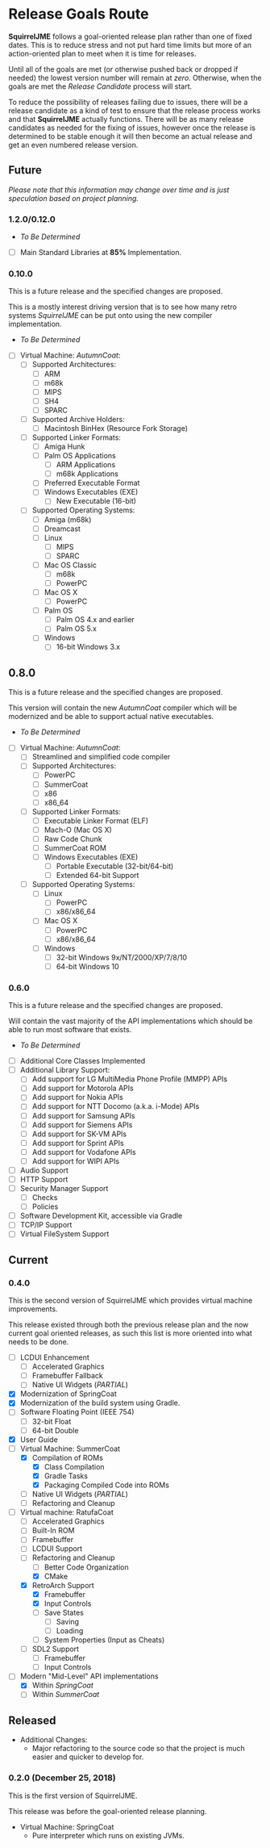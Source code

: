 # Release Goals Route

**SquirrelJME** follows a goal-oriented release plan rather than one of
fixed dates. This is to reduce stress and not put hard time limits but
more of an action-oriented plan to meet when it is time for releases.

Until all of the goals are met (or otherwise pushed back or dropped if
needed) the lowest version number will remain at _zero_. Otherwise, when the
goals are met the _Release Candidate_ process will start.

To reduce the possibility of releases failing due to issues, there will be a
release candidate as a kind of test to ensure that the release process works
and that **SquirrelJME** actually functions. There will be as many release
candidates as needed for the fixing of issues, however once the release is
determined to be stable enough it will then become an actual release and
get an even numbered release version.

## Future

_Please note that this information may change over time and is just_
_speculation based on project planning._

### 1.2.0/0.12.0

 * _To Be Determined_
 * [ ] Main Standard Libraries at **85%** Implementation.

### 0.10.0

This is a future release and the specified changes are proposed.

This is a mostly interest driving version that is to see how many retro systems
_SquirrelJME_ can be put onto using the new compiler implementation.

 * _To Be Determined_
 * [ ] Virtual Machine: _AutumnCoat_:
   * [ ] Supported Architectures:
     * [ ] ARM
     * [ ] m68k
     * [ ] MIPS
     * [ ] SH4
     * [ ] SPARC
   * [ ] Supported Archive Holders:
     * [ ] Macintosh BinHex (Resource Fork Storage)
   * [ ] Supported Linker Formats:
     * [ ] Amiga Hunk
     * [ ] Palm OS Applications
       * [ ] ARM Applications 
       * [ ] m68k Applications
     * [ ] Preferred Executable Format
     * [ ] Windows Executables (EXE)
       * [ ] New Executable (16-bit)
   * [ ] Supported Operating Systems:
     * [ ] Amiga (m68k)
     * [ ] Dreamcast
     * [ ] Linux
       * [ ] MIPS
       * [ ] SPARC
     * [ ] Mac OS Classic
       * [ ] m68k
       * [ ] PowerPC
     * [ ] Mac OS X
       * [ ] PowerPC
     * [ ] Palm OS
       * [ ] Palm OS 4.x and earlier
       * [ ] Palm OS 5.x
     * [ ] Windows
       * [ ] 16-bit Windows 3.x

## 0.8.0

This is a future release and the specified changes are proposed.

This version will contain the new _AutumnCoat_ compiler which will be
modernized and be able to support actual native executables.

 * _To Be Determined_
 * [ ] Virtual Machine: _AutumnCoat_:
   * [ ] Streamlined and simplified code compiler
   * [ ] Supported Architectures:
     * [ ] PowerPC
     * [ ] SummerCoat
     * [ ] x86
     * [ ] x86_64
   * [ ] Supported Linker Formats:
     * [ ] Executable Linker Format (ELF)
     * [ ] Mach-O (Mac OS X)
     * [ ] Raw Code Chunk
     * [ ] SummerCoat ROM
     * [ ] Windows Executables (EXE)
       * [ ] Portable Executable (32-bit/64-bit)
       * [ ] Extended 64-bit Support
   * [ ] Supported Operating Systems:
     * [ ] Linux
       * [ ] PowerPC
       * [ ] x86/x86_64
     * [ ] Mac OS X
       * [ ] PowerPC
       * [ ] x86/x86_64
     * [ ] Windows
       * [ ] 32-bit Windows 9x/NT/2000/XP/7/8/10
       * [ ] 64-bit Windows 10 

### 0.6.0

This is a future release and the specified changes are proposed.

Will contain the vast majority of the API implementations which should be able
to run most software that exists.

 * _To Be Determined_
 * [ ] Additional Core Classes Implemented
 * [ ] Additional Library Support:
   * [ ] Add support for LG MultiMedia Phone Profile (MMPP) APIs
   * [ ] Add support for Motorola APIs
   * [ ] Add support for Nokia APIs
   * [ ] Add support for NTT Docomo (a.k.a. i-Mode) APIs
   * [ ] Add support for Samsung APIs
   * [ ] Add support for Siemens APIs
   * [ ] Add support for SK-VM APIs
   * [ ] Add support for Sprint APIs
   * [ ] Add support for Vodafone APIs
   * [ ] Add support for WIPI APIs
 * [ ] Audio Support
 * [ ] HTTP Support
 * [ ] Security Manager Support
   * [ ] Checks
   * [ ] Policies
 * [ ] Software Development Kit, accessible via Gradle
 * [ ] TCP/IP Support
 * [ ] Virtual FileSystem Support

## Current

### 0.4.0

This is the second version of SquirrelJME which provides virtual machine
improvements.

This release existed through both the previous release plan and the now
current goal oriented releases, as such this list is more oriented into what
needs to be done.

 * [ ] LCDUI Enhancement
   * [ ] Accelerated Graphics
   * [ ] Framebuffer Fallback
   * [ ] Native UI Widgets (_PARTIAL_)
 * [X] Modernization of SpringCoat
 * [X] Modernization of the build system using Gradle.
 * [ ] Software Floating Point (IEEE 754)
   * [ ] 32-bit Float
   * [ ] 64-bit Double
 * [X] User Guide
 * [ ] Virtual Machine: SummerCoat
   * [X] Compilation of ROMs
     * [X] Class Compilation
     * [X] Gradle Tasks
     * [X] Packaging Compiled Code into ROMs
   * [ ] Native UI Widgets (_PARTIAL_)
   * [ ] Refactoring and Cleanup
 * [ ] Virtual machine: RatufaCoat
   * [ ] Accelerated Graphics
   * [ ] Built-In ROM
   * [ ] Framebuffer
   * [ ] LCDUI Support
   * [ ] Refactoring and Cleanup
     * [ ] Better Code Organization
     * [X] CMake
   * [X] RetroArch Support
     * [X] Framebuffer
     * [X] Input Controls
     * [ ] Save States
       * [ ] Saving
       * [ ] Loading
     * [ ] System Properties (Input as Cheats)
   * [ ] SDL2 Support
     * [ ] Framebuffer
     * [ ] Input Controls
 * [ ] Modern "Mid-Level" API implementations
   * [X] Within _SpringCoat_
   * [ ] Within _SummerCoat_

## Released
 * Additional Changes:
   * Major refactoring to the source code so that the project is much easier
     and quicker to develop for.

### 0.2.0 (December 25, 2018)

This is the first version of SquirrelJME.

This release was before the goal-oriented release planning.

 * Virtual Machine: SpringCoat
   * Pure interpreter which runs on existing JVMs.
